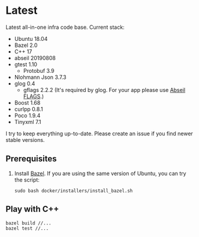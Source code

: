 # Latest

Latest all-in-one infra code base. Current stack:

- Ubuntu 18.04
- Bazel 2.0
- C++ 17
- abseil 20190808
- gtest 1.10
  - Protobuf 3.9
- Nlohmann Json 3.7.3
- glog 0.4
  - gflags 2.2.2 (It's required by glog. For your app please use
    [Abseil FLAGS](https://abseil.io/docs/python/guides/flags).)
- Boost 1.68
- curlpp 0.8.1
- Poco 1.9.4
- Tinyxml 7.1

I try to keep everything up-to-date. Please create an issue if you find newer
stable versions.

## Prerequisites

1. Install [Bazel](https://bazel.build). If you are using the same version of
   Ubuntu, you can try the script:

   ```
   sudo bash docker/installers/install_bazel.sh
   ```

## Play with C++

```bash
bazel build //...
bazel test //...
```
